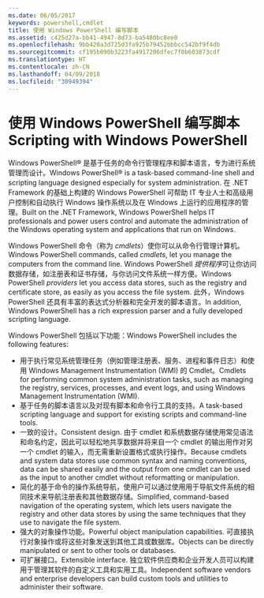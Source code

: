 ```yaml
---
ms.date: 06/05/2017
keywords: powershell,cmdlet
title: 使用 Windows PowerShell 编写脚本
ms.assetid: c425d27a-bb41-4947-8d73-ba5480bc8ee0
ms.openlocfilehash: 9bb420a3d725d3fa925b79452bbbcc542bf9f4db
ms.sourcegitcommit: cf195b090b3223fa4917206dfec7f0b603873cdf
ms.translationtype: HT
ms.contentlocale: zh-CN
ms.lasthandoff: 04/09/2018
ms.locfileid: "30949394"
---
```

# <a name="scripting-with-windows-powershell"></a><span data-ttu-id="30e7c-103">使用 Windows PowerShell 编写脚本</span><span class="sxs-lookup"><span data-stu-id="30e7c-103">Scripting with Windows PowerShell</span></span>

<span data-ttu-id="30e7c-104">Windows PowerShell® 是基于任务的命令行管理程序和脚本语言，专为进行系统管理而设计。</span><span class="sxs-lookup"><span data-stu-id="30e7c-104">Windows PowerShell® is a task-based command-line shell and scripting language designed especially for system administration.</span></span> <span data-ttu-id="30e7c-105">在 .NET Framework 的基础上构建的 Windows PowerShell 可帮助 IT 专业人士和高级用户控制和自动执行 Windows 操作系统以及在 Windows 上运行的应用程序的管理。</span><span class="sxs-lookup"><span data-stu-id="30e7c-105">Built on the .NET Framework, Windows PowerShell helps IT professionals and power users control and automate the administration of the Windows operating system and applications that run on Windows.</span></span>

<span data-ttu-id="30e7c-106">Windows PowerShell 命令（称为 *cmdlets*）使你可以从命令行管理计算机。</span><span class="sxs-lookup"><span data-stu-id="30e7c-106">Windows PowerShell commands, called *cmdlets*, let you manage the computers from the command line.</span></span> <span data-ttu-id="30e7c-107">Windows PowerShell *提供程序*可让你访问数据存储，如注册表和证书存储，与你访问文件系统一样方便。</span><span class="sxs-lookup"><span data-stu-id="30e7c-107">Windows PowerShell *providers* let you access data stores, such as the registry and certificate store, as easily as you access the file system.</span></span> <span data-ttu-id="30e7c-108">此外，Windows PowerShell 还具有丰富的表达式分析器和完全开发的脚本语言。</span><span class="sxs-lookup"><span data-stu-id="30e7c-108">In addition, Windows PowerShell has a rich expression parser and a fully developed scripting language.</span></span>

<span data-ttu-id="30e7c-109">Windows PowerShell 包括以下功能：</span><span class="sxs-lookup"><span data-stu-id="30e7c-109">Windows PowerShell includes the following features:</span></span>

- <span data-ttu-id="30e7c-110">用于执行常见系统管理任务（例如管理注册表、服务、进程和事件日志）和使用 Windows Management Instrumentation (WMI) 的 Cmdlet。</span><span class="sxs-lookup"><span data-stu-id="30e7c-110">Cmdlets for performing common system administration tasks, such as managing the registry, services, processes, and event logs, and using Windows Management Instrumentation (WMI).</span></span>
- <span data-ttu-id="30e7c-111">基于任务的脚本语言以及对现有脚本和命令行工具的支持。</span><span class="sxs-lookup"><span data-stu-id="30e7c-111">A task-based scripting language and support for existing scripts and command-line tools.</span></span>
- <span data-ttu-id="30e7c-112">一致的设计。</span><span class="sxs-lookup"><span data-stu-id="30e7c-112">Consistent design.</span></span> <span data-ttu-id="30e7c-113">由于 cmdlet 和系统数据存储使用常见语法和命名约定，因此可以轻松地共享数据并将来自一个 cmdlet 的输出用作对另一个 cmdlet 的输入，而无需重新设置格式或执行操作。</span><span class="sxs-lookup"><span data-stu-id="30e7c-113">Because cmdlets and system data stores use common syntax and naming conventions, data can be shared easily and the output from one cmdlet can be used as the input to another cmdlet without reformatting or manipulation.</span></span>
- <span data-ttu-id="30e7c-114">简化的基于命令的操作系统导航，使用户可以通过使用用于导航文件系统的相同技术来导航注册表和其他数据存储。</span><span class="sxs-lookup"><span data-stu-id="30e7c-114">Simplified, command-based navigation of the operating system, which lets users navigate the registry and other data stores by using the same techniques that they use to navigate the file system.</span></span>
- <span data-ttu-id="30e7c-115">强大的对象操作功能。</span><span class="sxs-lookup"><span data-stu-id="30e7c-115">Powerful object manipulation capabilities.</span></span> <span data-ttu-id="30e7c-116">可直接执行对象操作或将这些对象发送到其他工具或数据库。</span><span class="sxs-lookup"><span data-stu-id="30e7c-116">Objects can be directly manipulated or sent to other tools or databases.</span></span>
- <span data-ttu-id="30e7c-117">可扩展接口。</span><span class="sxs-lookup"><span data-stu-id="30e7c-117">Extensible interface.</span></span> <span data-ttu-id="30e7c-118">独立软件供应商和企业开发人员可以构建用于管理其软件的自定义工具和实用工具。</span><span class="sxs-lookup"><span data-stu-id="30e7c-118">Independent software vendors and enterprise developers can build custom tools and utilities to administer their software.</span></span>